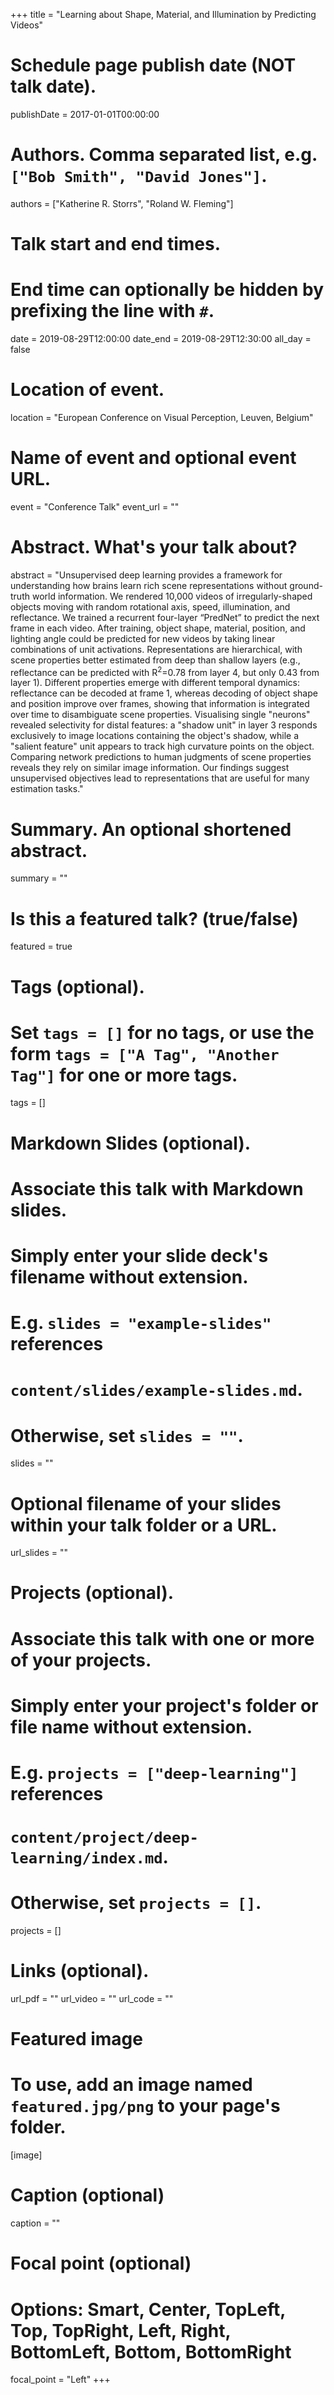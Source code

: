 +++
title = "Learning about Shape, Material, and Illumination by Predicting Videos"

# Schedule page publish date (NOT talk date).
publishDate = 2017-01-01T00:00:00

# Authors. Comma separated list, e.g. `["Bob Smith", "David Jones"]`.
authors = ["Katherine R. Storrs", "Roland W. Fleming"]

# Talk start and end times.
#   End time can optionally be hidden by prefixing the line with `#`.
date = 2019-08-29T12:00:00
date_end = 2019-08-29T12:30:00
all_day = false

# Location of event.
location = "European Conference on Visual Perception, Leuven, Belgium"

# Name of event and optional event URL.
event = "Conference Talk"
event_url = ""

# Abstract. What's your talk about?
abstract = "Unsupervised deep learning provides a framework for understanding how brains learn rich scene representations without ground-truth world information. We rendered 10,000 videos of irregularly-shaped objects moving with random rotational axis, speed, illumination, and reflectance. We trained a recurrent four-layer “PredNet” to predict the next frame in each video. After training, object shape, material, position, and lighting angle could be predicted for new videos by taking linear combinations of unit activations. Representations are hierarchical, with scene properties better estimated from deep than shallow layers (e.g., reflectance can be predicted with R<sup>2</sup>=0.78 from layer 4, but only 0.43 from layer 1). Different properties emerge with different temporal dynamics: reflectance can be decoded at frame 1, whereas decoding of object shape and position improve over frames, showing that information is integrated over time to disambiguate scene properties. Visualising single "neurons" revealed selectivity for distal features: a "shadow unit" in layer 3 responds exclusively to image locations containing the object's shadow, while a "salient feature" unit appears to track high curvature points on the object. Comparing network predictions to human judgments of scene properties reveals they rely on similar image information. Our findings suggest unsupervised objectives lead to representations that are useful for many estimation tasks."

# Summary. An optional shortened abstract.
summary = ""

# Is this a featured talk? (true/false)
featured = true

# Tags (optional).
#   Set `tags = []` for no tags, or use the form `tags = ["A Tag", "Another Tag"]` for one or more tags.
tags = []

# Markdown Slides (optional).
#   Associate this talk with Markdown slides.
#   Simply enter your slide deck's filename without extension.
#   E.g. `slides = "example-slides"` references 
#   `content/slides/example-slides.md`.
#   Otherwise, set `slides = ""`.
slides = ""

# Optional filename of your slides within your talk folder or a URL.
url_slides = ""

# Projects (optional).
#   Associate this talk with one or more of your projects.
#   Simply enter your project's folder or file name without extension.
#   E.g. `projects = ["deep-learning"]` references 
#   `content/project/deep-learning/index.md`.
#   Otherwise, set `projects = []`.
projects = []

# Links (optional).
url_pdf = ""
url_video = ""
url_code = ""

# Featured image
# To use, add an image named `featured.jpg/png` to your page's folder. 
[image]
  # Caption (optional)
  caption = ""

  # Focal point (optional)
  # Options: Smart, Center, TopLeft, Top, TopRight, Left, Right, BottomLeft, Bottom, BottomRight
  focal_point = "Left"
+++
